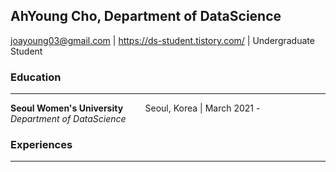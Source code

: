 ## AhYoung Cho, Department of DataScience
joayoung03@gmail.com  |  https://ds-student.tistory.com/  |  Undergraduate Student     

### Education
-----
**Seoul Women's University**  &nbsp; &nbsp; &nbsp; &nbsp;  Seoul, Korea | March 2021 -       
_Department of DataScience_     
     
     
### Experiences
-----
